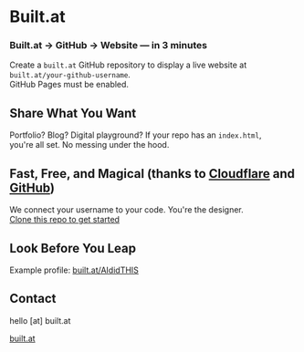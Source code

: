 # Built.at

### Built.at → GitHub → Website — in 3 minutes

Create a `built.at` GitHub repository to display a live website at `built.at/your-github-username`.  
GitHub Pages must be enabled.

## Share What You Want

Portfolio? Blog? Digital playground? If your repo has an `index.html`,  
you're all set. No messing under the hood.

## Fast, Free, and Magical (thanks to [Cloudflare](https://cloudflare.com) and [GitHub](https://github.com))

We connect your username to your code. You're the designer.  
[Clone this repo to get started](https://github.com/new?template_name=built.at&template_owner=builtat&name=built.at)

## Look Before You Leap
 
Example profile: [built.at/AIdidTHIS](https://built.at/aididthis)

## Contact

hello [at] built.at

[built.at](https://built.at) 
